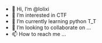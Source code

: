 - 👋 Hi, I’m @lolixi
- 👀 I’m interested in CTF
- 🌱 I’m currently learning python T_T
- 💞️ I’m looking to collaborate on ...
- 📫 How to reach me ...

<!---
lolixi/lolixi is a ✨ special ✨ repository because its `README.md` (this file) appears on your GitHub profile.
You can click the Preview link to take a look at your changes.
--->
